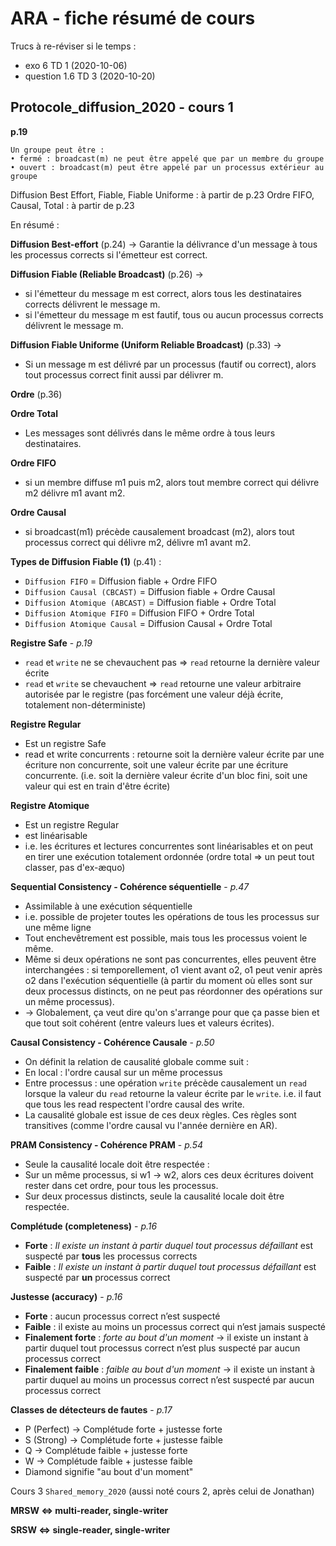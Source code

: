 # ARA - fiche résumé de cours

Trucs à re-réviser si le temps : 
- exo 6 TD 1 (2020-10-06)
- question 1.6 TD 3 (2020-10-20)

## Protocole_diffusion_2020 - cours 1

**p.19**
```
Un groupe peut être :
• fermé : broadcast(m) ne peut être appelé que par un membre du groupe
• ouvert : broadcast(m) peut être appelé par un processus extérieur au groupe
```

Diffusion Best Effort, Fiable, Fiable Uniforme : à partir de p.23
Ordre FIFO, Causal, Total : à partir de p.23

En résumé :

**Diffusion Best-effort** (p.24) -> Garantie la délivrance d'un message à tous les processus corrects si l'émetteur est correct.

**Diffusion Fiable (Reliable Broadcast)** (p.26) ->
- si l'émetteur du message m est correct, alors tous les destinataires corrects délivrent le message m.
- si l'émetteur du message m est fautif, tous ou aucun processus corrects délivrent le message m.

**Diffusion Fiable Uniforme (Uniform Reliable Broadcast)** (p.33) -> 
- Si un message m est délivré par un processus (fautif ou correct), alors tout processus correct finit aussi par délivrer m.

**Ordre** (p.36)

**Ordre Total**
- Les messages sont délivrés dans le même ordre à tous leurs
destinataires.

**Ordre FIFO**
- si un membre diffuse m1 puis m2, alors tout membre correct qui
délivre m2 délivre m1 avant m2.

**Ordre Causal**
- si broadcast(m1) précède causalement broadcast (m2), alors
tout processus correct qui délivre m2, délivre m1 avant m2.

**Types de Diffusion Fiable (1)** (p.41) :
- `Diffusion FIFO`              = Diffusion fiable + Ordre FIFO
- `Diffusion Causal (CBCAST)`   = Diffusion fiable + Ordre Causal
- `Diffusion Atomique (ABCAST)` = Diffusion fiable + Ordre Total
- `Diffusion Atomique FIFO`     = Diffusion FIFO + Ordre Total
- `Diffusion Atomique Causal`   = Diffusion Causal + Ordre Total




**Registre Safe** - *p.19*
- `read` et `write` ne se chevauchent pas => `read` retourne la dernière valeur écrite
- `read` et `write` se chevauchent => `read` retourne une valeur arbitraire autorisée par le registre (pas forcément une valeur déjà écrite, totalement non-déterministe)

**Registre Regular**
- Est un registre Safe
- read et write concurrents : retourne soit la dernière valeur écrite par une écriture non concurrente, soit une valeur écrite par une écriture concurrente. (i.e. soit la dernière valeur écrite d'un bloc fini, soit une valeur qui est en train d'être écrite)

**Registre Atomique**
- Est un registre Regular
- est linéarisable
- i.e. les écritures et lectures concurrentes sont linéarisables et on peut en tirer une exécution totalement ordonnée (ordre total => un peut tout classer, pas d'ex-æquo)



**Sequential Consistency - Cohérence séquentielle** - *p.47*
- Assimilable à une exécution séquentielle
- i.e. possible de projeter toutes les opérations de tous les processus sur une même ligne
- Tout enchevêtrement est possible, mais tous les processus voient le même.
- Même si deux opérations ne sont pas concurrentes, elles peuvent être interchangées : si temporellement, o1 vient avant o2, o1 peut venir après o2 dans l'exécution séquentielle (à partir du moment où elles sont sur deux processus distincts, on ne peut pas réordonner des opérations sur un même processus).
- -> Globalement, ça veut dire qu'on s'arrange pour que ça passe bien et que tout soit cohérent (entre valeurs lues et valeurs écrites).

**Causal Consistency - Cohérence Causale** - *p.50*
- On définit la relation de causalité globale comme suit :
- En local : l'ordre causal sur un même processus
- Entre processus : une opération `write` précède causalement un `read` lorsque la valeur du `read` retourne la valeur écrite par le `write`. i.e. il faut que tous les read respectent l'ordre causal des write.
- La causalité globale est issue de ces deux règles. Ces règles sont transitives (comme l'ordre causal vu l'année dernière en AR).

**PRAM Consistency - Cohérence PRAM** - *p.54*
- Seule la causalité locale doit être respectée :
- Sur un même processus, si w1 -> w2, alors ces deux écritures doivent rester dans cet ordre, pour tous les processus.
- Sur deux processus distincts, seule la causalité locale doit être respectée.



**Complétude (completeness)** - *p.16*
- **Forte** : *Il existe un instant à partir duquel tout processus défaillant* est
suspecté par **tous** les processus corrects
- **Faible** : *Il existe un instant à partir duquel tout processus défaillant* est
suspecté par **un** processus correct

**Justesse (accuracy)** - *p.16*
- **Forte** : aucun processus correct n’est suspecté
- **Faible** : il existe au moins un processus correct qui n’est jamais suspecté
- **Finalement forte** : *forte au bout d'un moment* -> il existe un instant à partir duquel tout processus correct n’est plus suspecté par aucun processus correct
- **Finalement faible** : *faible au bout d'un moment* -> il existe un instant à partir duquel au moins un processus correct n’est suspecté par aucun processus correct

**Classes de détecteurs de fautes** - *p.17*
- P (Perfect) -> Complétude forte + justesse forte
- S (Strong) -> Complétude forte + justesse faible
- Q -> Complétude faible + justesse forte
- W -> Complétude faible + justesse faible
- Diamond signifie "au bout d'un moment"


Cours 3 `Shared_memory_2020` (aussi noté cours 2, après celui de Jonathan)

**MRSW <=> multi-reader, single-writer**

**SRSW <=> single-reader, single-writer**


